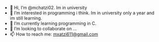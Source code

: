 - 👋 Hi, I’m @mchatzi02. Im in university
- 👀 I’m interested in programming i think. Im in university only a year and im still learning.
- 🌱 I’m currently learning programming in C.
- 💞️ I’m looking to collaborate on ...
- 📫 How to reach me: mxatzi611@gmail.com

<!---
mchatzi02/mchatzi02 is a ✨ special ✨ repository because its `README.md` (this file) appears on your GitHub profile.
You can click the Preview link to take a look at your changes.
--->
